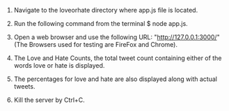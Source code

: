 1.	Navigate to the loveorhate directory where app.js file is located.

2.	Run the following command from the terminal $ node app.js.

3.	Open a web browser and use the following URL:
                 "http://127.0.0.1:3000/" (The Browsers used for testing are FireFox and Chrome).

4.	The Love and Hate Counts, the total tweet count containing either of the words love or hate is displayed.

5.	The percentages for love and hate are also displayed along with actual tweets.

6.	Kill the server by Ctrl+C.

